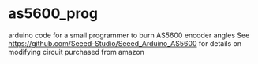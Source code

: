 # as5600_prog
arduino code for a small programmer to burn AS5600 encoder angles 
See https://github.com/Seeed-Studio/Seeed_Arduino_AS5600 for details on modifying circuit purchased from amazon
